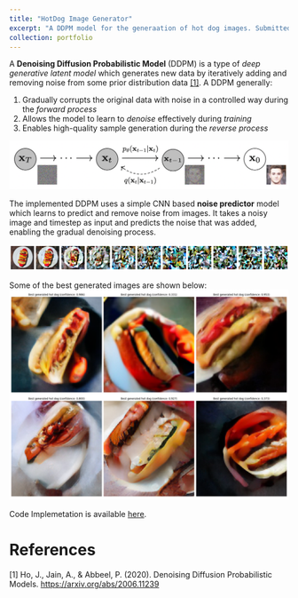 ```yaml
---
title: "HotDog Image Generator"
excerpt: "A DDPM model for the generaation of hot dog images. Submitted as coursework for the 'Deep Learning' postgraduate course at Imperial College London. <br/><img src='/images/DL_cw2.png'>"
collection: portfolio
---
```


A **Denoising Diffusion Probabilistic Model** (DDPM) is a type of *deep generative latent model* which generates new data by iteratively adding and removing noise from some prior distribution data [[1]](#1). A DDPM generally:

1. Gradually corrupts the original data with noise in a controlled way during the *forward process*
2. Allows the model to learn to *denoise* effectively during *training*  
3. Enables high-quality sample generation during the *reverse process*

![alt text](/images/DL_DDPM_architecture.png)

The implemented DDPM uses a simple CNN based **noise predictor** model which learns to predict and remove noise from images. It takes a noisy image and timestep as input and predicts the noise that was added, enabling the gradual denoising process.

![alt text](/images/DL_noising_process.png)

Some of the best generated images are shown below: 
![alt text](/images/DL_cw2.png)


Code Implemetation is available [here](https://github.com/belfioreasia/Deep-Learning). 


References
====
<a id="1">[1]</a>  Ho, J., Jain, A., & Abbeel, P. (2020). Denoising Diffusion Probabilistic Models. https://arxiv.org/abs/2006.11239